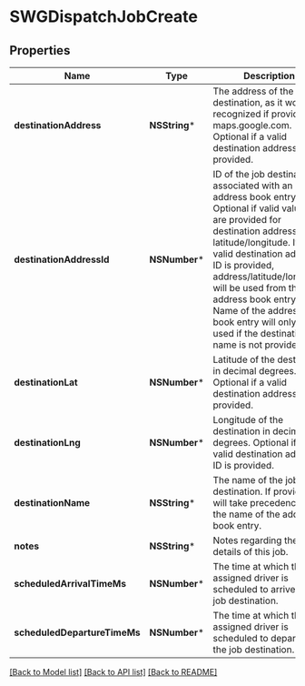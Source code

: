 # SWGDispatchJobCreate

## Properties
Name | Type | Description | Notes
------------ | ------------- | ------------- | -------------
**destinationAddress** | **NSString*** | The address of the job destination, as it would be recognized if provided to maps.google.com. Optional if a valid destination address ID is provided. | [optional] 
**destinationAddressId** | **NSNumber*** | ID of the job destination associated with an address book entry. Optional if valid values are provided for destination address or latitude/longitude. If a valid destination address ID is provided, address/latitude/longitude will be used from the address book entry. Name of the address book entry will only be used if the destination name is not provided. | [optional] 
**destinationLat** | **NSNumber*** | Latitude of the destination in decimal degrees. Optional if a valid destination address ID is provided. | [optional] 
**destinationLng** | **NSNumber*** | Longitude of the destination in decimal degrees. Optional if a valid destination address ID is provided. | [optional] 
**destinationName** | **NSString*** | The name of the job destination. If provided, it will take precedence over the name of the address book entry. | [optional] 
**notes** | **NSString*** | Notes regarding the details of this job. | [optional] 
**scheduledArrivalTimeMs** | **NSNumber*** | The time at which the assigned driver is scheduled to arrive at the job destination. | 
**scheduledDepartureTimeMs** | **NSNumber*** | The time at which the assigned driver is scheduled to depart from the job destination. | [optional] 

[[Back to Model list]](../README.md#documentation-for-models) [[Back to API list]](../README.md#documentation-for-api-endpoints) [[Back to README]](../README.md)


